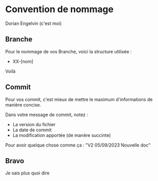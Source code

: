 # Convention de nommage
Dorian Engelvin (c'est moi)

## Branche

Pour le nommage de vos Branche, voici la structure utilisée : 

- XX-[nom]

Voilà

## Commit

Pour vos commit, c'est mieux de mettre le maximum d'informations de manière concise.

Dans votre message de commit, notez :

- La version du fichier
- La date de commit
- La modification apportée (de manère succinte)

Pour avoir quelque chose comme ça : "V2 05/09/2023 Nouvelle doc"
## Bravo

Je sais plus quoi dire